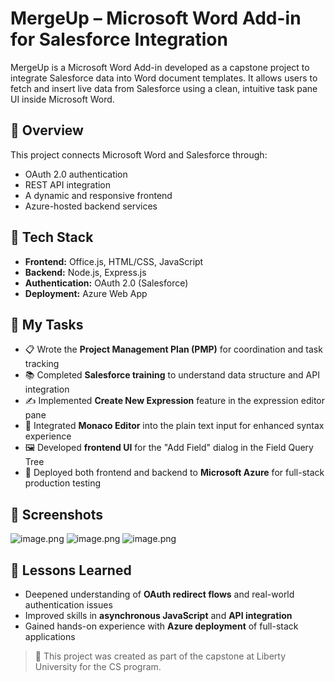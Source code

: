 # MergeUp – Microsoft Word Add-in for Salesforce Integration

MergeUp is a Microsoft Word Add-in developed as a capstone project to integrate Salesforce data into Word document templates. It allows users to fetch and insert live data from Salesforce using a clean, intuitive task pane UI inside Microsoft Word.

## 📌 Overview

This project connects Microsoft Word and Salesforce through:
- OAuth 2.0 authentication
- REST API integration
- A dynamic and responsive frontend
- Azure-hosted backend services

## 🧰 Tech Stack

- **Frontend:** Office.js, HTML/CSS, JavaScript
- **Backend:** Node.js, Express.js
- **Authentication:** OAuth 2.0 (Salesforce)
- **Deployment:** Azure Web App

## 🔧 My Tasks

- 📋 Wrote the **Project Management Plan (PMP)** for coordination and task tracking  
- 📚 Completed **Salesforce training** to understand data structure and API integration  
- ✍️ Implemented **Create New Expression** feature in the expression editor pane  
- 🧠 Integrated **Monaco Editor** into the plain text input for enhanced syntax experience  
- 🖼️ Developed **frontend UI** for the "Add Field" dialog in the Field Query Tree  
- 🚀 Deployed both frontend and backend to **Microsoft Azure** for full-stack production testing  

## 📸 Screenshots

![image.png](attachment:9aa7bcee-9625-4c0c-b95d-b050ffaeacbe:image.png)
![image.png](attachment:40c58dca-8fae-40e3-804d-8cadc3fb0904:image.png)
![image.png](attachment:96bc9865-9a70-43d5-8b18-d6aa11a2cca4:image.png)

## 📘 Lessons Learned

- Deepened understanding of **OAuth redirect flows** and real-world authentication issues  
- Improved skills in **asynchronous JavaScript** and **API integration**  
- Gained hands-on experience with **Azure deployment** of full-stack applications  

> 🔗 This project was created as part of the capstone at Liberty University for the CS program.
